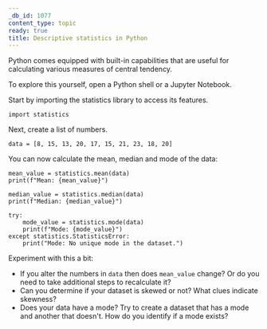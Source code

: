 ```yaml
---
_db_id: 1077
content_type: topic
ready: true
title: Descriptive statistics in Python
---
```


Python comes equipped with built-in capabilities that are useful for calculating various measures of central tendency.

To explore this yourself, open a Python shell or a Jupyter Notebook.

Start by importing the statistics library to access its features.


```
import statistics
```

Next, create a list of numbers.

```
data = [8, 15, 13, 20, 17, 15, 21, 23, 18, 20]
```

You can now calculate the mean, median and mode of the data:

```
mean_value = statistics.mean(data)
print(f"Mean: {mean_value}")

median_value = statistics.median(data)
print(f"Median: {median_value}")

try:
    mode_value = statistics.mode(data)
    print(f"Mode: {mode_value}")
except statistics.StatisticsError:
    print("Mode: No unique mode in the dataset.")
```

Experiment with this a bit:

- If you alter the numbers in `data` then does `mean_value` change? Or do you need to take additional steps to recalculate it?
- Can you determine if your dataset is skewed or not? What clues indicate skewness?
- Does your data have a mode? Try to create a dataset that has a mode and another that doesn't. How do you identify if a mode exists?